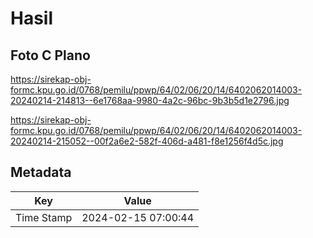 # Hasil

## Foto C Plano

https://sirekap-obj-formc.kpu.go.id/0768/pemilu/ppwp/64/02/06/20/14/6402062014003-20240214-214813--6e1768aa-9980-4a2c-96bc-9b3b5d1e2796.jpg

https://sirekap-obj-formc.kpu.go.id/0768/pemilu/ppwp/64/02/06/20/14/6402062014003-20240214-215052--00f2a6e2-582f-406d-a481-f8e1256f4d5c.jpg


## Metadata

| Key        | Value               |
| ---------- | ------------------- |
| Time Stamp | 2024-02-15 07:00:44 |



